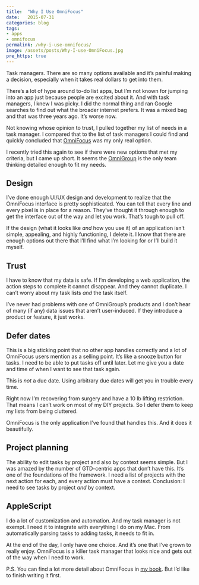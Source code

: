 ```yaml
---
title:  "Why I Use OmniFocus"
date:   2015-07-31
categories: blog
tags:
- apps
- omnifocus
permalink: /why-i-use-omnifocus/
image: /assets/posts/Why-I-use-OmniFocus.jpg
pre_https: true
---
```


Task managers. There are so many options available and it’s painful making a decision, especially when it takes real dollars to get into them.
<!--more-->

There’s a lot of hype around to-do list apps, but I’m not known for jumping into an app just because people are excited about it. And with task managers, I knew I was picky. I did the normal thing and ran Google searches to find out what the broader internet prefers. It was a mixed bag and that was three years ago. It’s worse now.

Not knowing whose opinion to trust, I pulled together my list of needs in a task manager. I compared that to the list of task managers I could find and quickly concluded that [OmniFocus](http://joebuhlig.com/tag/omnifocus/) was my only real option.

I recently tried this again to see if there were new options that met my criteria, but I came up short. It seems the [OmniGroup](https://www.omnigroup.com/) is the only team thinking detailed enough to fit my needs.

## [<span></span>](#design)Design

I’ve done enough UI/UX design and development to realize that the OmniFocus interface is pretty sophisticated. You can tell that every line and every pixel is in place for a reason. They’ve thought it through enough to get the interface out of the way and let you work. That’s tough to pull off.

If the design (what it looks like _and_ how you use it) of an application isn’t simple, appealing, and highly functioning, I delete it. I know that there are enough options out there that I’ll find what I’m looking for or I’ll build it myself.

## [<span></span>](#trust)Trust

I have to know that my data is safe. If I’m developing a web application, the action steps to complete it cannot disappear. And they cannot duplicate. I can’t worry about my task lists _and_ the task itself.

I’ve never had problems with one of OmniGroup’s products and I don’t hear of many (if any) data issues that aren’t user-induced. If they introduce a product or feature, it just works.

## [<span></span>](#defer-dates)Defer dates

This is a big sticking point that no other app handles correctly and a lot of OmniFocus users mention as a selling point. It’s like a snooze button for tasks. I need to be able to put tasks off until later. Let me give you a date and time of when I want to see that task again.

This is _not_ a due date. Using arbitrary due dates will get you in trouble every time.

Right now I’m recovering from surgery and have a 10 lb lifting restriction. That means I can’t work on most of my DIY projects. So I defer them to keep my lists from being cluttered.

OmniFocus is the only application I’ve found that handles this. And it does it beautifully.

## [<span></span>](#project-planning)Project planning

The ability to edit tasks by project and also by context seems simple. But I was amazed by the number of GTD-centric apps that don’t have this. It’s one of the foundations of the framework. I need a list of projects with the next action for each, and every action must have a context. Conclusion: I need to see tasks by project _and_ by context.

## [<span></span>](#applescript)AppleScript

I do a lot of customization and automation. And my task manager is not exempt. I need it to integrate with everything I do on my Mac. From automatically parsing tasks to adding tasks, it needs to fit in.

At the end of the day, I only have one choice. And it’s one that I’ve grown to really enjoy. OmniFocus is a killer task manager that looks nice and gets out of the way when I need to work.

P.S. You can find a lot more detail about OmniFocus in [my book](http://joebuhlig.com/omnifocus/). But I’d like to finish writing it first.